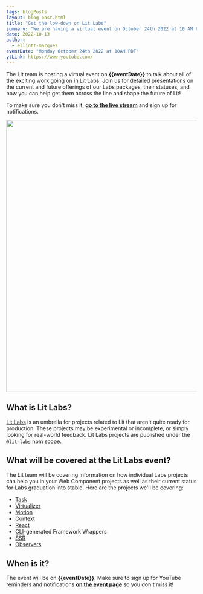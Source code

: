 ```yaml
---
tags: blogPosts
layout: blog-post.html
title: "Get the low-down on Lit Labs"
summary: "We are having a virtual event on October 24th 2022 at 10 AM PST to talk about the status of Lit Labs!"
date: 2022-10-13
author:
  - elliott-marquez
eventDate: "Monday October 24th 2022 at 10AM PDT"
ytLink: https://www.youtube.com/
---
```


The Lit team is hosting a virtual event on **{{eventDate}}** to talk about all of the exciting work going on in Lit Labs. Join us for detailed presentations on the current and future offerings of our Labs packages, their statuses, and how you can help get them across the line and shape the future of Lit!

To make sure you don't miss it, [**go to the live stream**]({{ytLink}}) and sign up for notifications.

<img src="/images/blog/labs-event/lit-labs.svg" width="720" class="block centered">

## What is Lit Labs?

[Lit Labs]({{site.baseurl}}/docs/libraries/labs/) is an umbrella for projects related to Lit that aren't quite ready for production. These projects may be experimental or incomplete, or simply looking for real-world feedback. Lit Labs projects are published under the [`@lit-labs` npm scope](https://www.npmjs.com/search?q=%40lit-labs).

## What will be covered at the Lit Labs event?

The Lit team will be covering information on how individual Labs projects can help you in your Web Component projects as well as their current status for Labs graduation into stable. Here are the projects we'll be covering:

- [Task](https://github.com/lit/lit/tree/main/packages/labs/task)
- [Virtualizer](https://github.com/lit/lit/tree/main/packages/labs/virtualizer)
- [Motion](https://github.com/lit/lit/tree/main/packages/labs/motion)
- [Context](https://github.com/lit/lit/tree/main/packages/labs/context)
- [React](https://github.com/lit/lit/tree/main/packages/labs/react)
- [CLI](https://github.com/lit/lit/tree/main/packages/labs/cli)-generated Framework Wrappers
- [SSR](https://github.com/lit/lit/tree/main/packages/labs/ssr)
- [Observers](https://github.com/lit/lit/tree/main/packages/labs/observers)

## When is it?

The event will be on **{{eventDate}}**. Make sure to sign up for YouTube reminders and notifications [**on the event page**]({{ytLink}}) so you don't miss it!